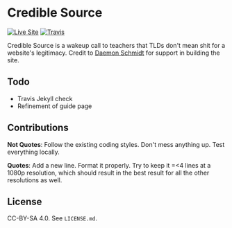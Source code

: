 # Credible Source
[![Live Site](https://img.shields.io/badge/site-live-blue.svg?style=plastic)](https://crediblesource.org/) [![Travis](https://img.shields.io/travis/zekesonxx/crediblesource.org.svg?style=plastic)](https://travis-ci.org/zekesonxx/crediblesource.org)

Credible Source is a wakeup call to teachers that TLDs don't mean shit for a website's legitimacy. Credit to [Daemon Schmidt](https://twitter.com/DaemonSchmidt) for support in building the site.

## Todo
* Travis Jekyll check
* Refinement of guide page

## Contributions 
**Not Quotes**: Follow the existing coding styles. Don't mess anything up. Test everything locally.

**Quotes**: Add a new line. Format it properly. Try to keep it =<4 lines at a 1080p resolution, which should result in the best result for all the other resolutions as well.

## License
CC-BY-SA 4.0. See `LICENSE.md`.